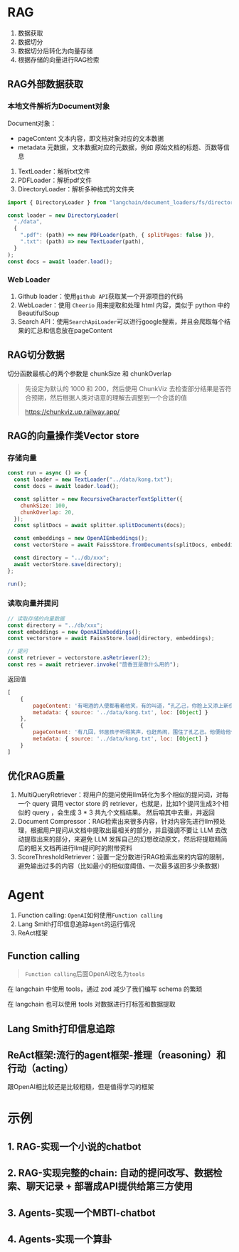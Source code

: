 # RAG
1. 数据获取
2. 数据切分
3. 数据切分后转化为向量存储
4. 根据存储的向量进行RAG检索


## RAG外部数据获取

### 本地文件解析为Document对象

Document对象：
* pageContent 文本内容，即文档对象对应的文本数据
* metadata 元数据，文本数据对应的元数据，例如 原始文档的标题、页数等信息

1. TextLoader：解析txt文件
2. PDFLoader：解析pdf文件
3. DirectoryLoader：解析多种格式的文件夹
```js
import { DirectoryLoader } from "langchain/document_loaders/fs/directory";

const loader = new DirectoryLoader(
  "./data",
  {
    ".pdf": (path) => new PDFLoader(path, { splitPages: false }),
    ".txt": (path) => new TextLoader(path),
  }
);
const docs = await loader.load();
```

### Web Loader
1. Github loader：使用`github API`获取某一个开源项目的代码
2. WebLoader：使用 `Cheerio` 用来提取和处理 html 内容，类似于 python 中的 BeautifulSoup
3. Search API：使用`SearchApiLoader`可以进行google搜索，并且会爬取每个结果的汇总和信息放在pageContent


## RAG切分数据

切分函数最核心的两个参数是 chunkSize 和 chunkOverlap
> 先设定为默认的 1000 和 200，然后使用 ChunkViz 去检查部分结果是否符合预期，然后根据人类对语意的理解去调整到一个合适的值
> 
> https://chunkviz.up.railway.app/

## RAG的向量操作类Vector store

### 存储向量
```js
const run = async () => {
  const loader = new TextLoader("../data/kong.txt");
  const docs = await loader.load();

  const splitter = new RecursiveCharacterTextSplitter({
    chunkSize: 100,
    chunkOverlap: 20,
  });
  const splitDocs = await splitter.splitDocuments(docs);

  const embeddings = new OpenAIEmbeddings();
  const vectorStore = await FaissStore.fromDocuments(splitDocs, embeddings);

  const directory = "../db/xxx";
  await vectorStore.save(directory);
};

run();
```

### 读取向量并提问
```js
// 读取存储的向量数据
const directory = "../db/xxx";
const embeddings = new OpenAIEmbeddings();
const vectorstore = await FaissStore.load(directory, embeddings);

// 提问
const retriever = vectorstore.asRetriever(2);
const res = await retriever.invoke("茴香豆是做什么用的");
```

返回值
```js
[
    {
        pageContent: '有喝酒的人便都看着他笑，有的叫道，“孔乙己，你脸上又添上新伤疤了！”他不回答，对柜里说，“温两碗酒，要一碟茴香豆。”便排出九文大钱。他们又故意的高声嚷道，“你一定又偷了人家的东西了！”孔乙己睁大眼睛说',
        metadata: { source: '../data/kong.txt', loc: [Object] }
    },
    {
        pageContent: '有几回，邻居孩子听得笑声，也赶热闹，围住了孔乙己。他便给他们一人一颗。孩子吃完豆，仍然不散，眼睛都望着碟子。孔乙己着了慌，伸开五指将碟子罩住，弯腰下去说道，“不多了，我已经不多了。”直起身又看一看豆',
        metadata: { source: '../data/kong.txt', loc: [Object] }
    }
]
```


## 优化RAG质量
1. MultiQueryRetriever：将用户的提问使用llm转化为多个相似的提问词，对每一个 query 调用 vector store 的 retriever，也就是，比如1个提问生成3个相似的 query ，会生成 3 * 3 共九个文档结果。 然后咱其中去重，并返回
2. Document Compressor：RAG检索出来很多内容，针对内容先进行llm预处理，根据用户提问从文档中提取出最相关的部分，并且强调不要让 LLM 去改动提取出来的部分，来避免 LLM 发挥自己的幻想改动原文，然后将提取精简后的相关文档再进行llm提问时的附带资料
3. ScoreThresholdRetriever：设置一定分数进行RAG检索出来的内容的限制，避免输出过多的内容（比如最小的相似度阈值、一次最多返回多少条数据）


# Agent
1. Function calling: `OpenAI`如何使用`Function calling`
2. Lang Smith打印信息追踪`Agent`的运行情况
3. ReAct框架

## Function calling
> `Function calling`后面OpenAI改名为`tools`

在 langchain 中使用 tools，通过 zod 减少了我们编写 schema 的繁琐

在 langchain 也可以使用 tools 对数据进行打标签和数据提取

## Lang Smith打印信息追踪

## ReAct框架:流行的agent框架-推理（reasoning）和行动（acting）
跟OpenAI相比较还是比较粗糙，但是值得学习的框架

# 示例
## 1. RAG-实现一个小说的chatbot
## 2. RAG-实现完整的chain: 自动的提问改写、数据检索、聊天记录 + 部署成API提供给第三方使用
## 3. Agents-实现一个MBTI-chatbot
## 4. Agents-实现一个算卦